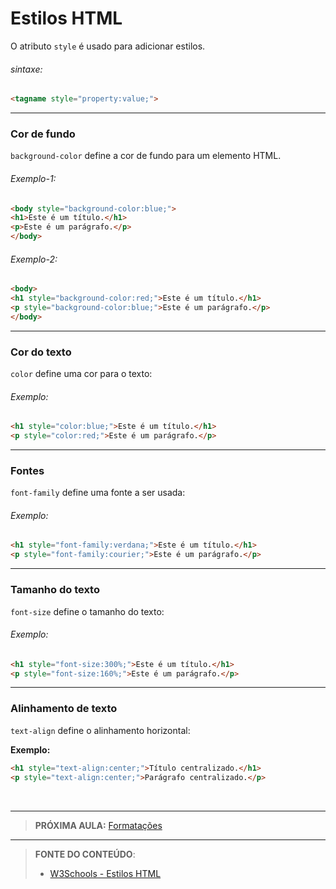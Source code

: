 # Estilos HTML

O atributo `style` é usado para adicionar estilos.

###### sintaxe:

```` html
<tagname style="property:value;">
````

---

### Cor de fundo

`background-color` define a cor de fundo para um elemento HTML.

###### Exemplo-1:

````html
<body style="background-color:blue;">
<h1>Este é um título.</h1>
<p>Este é um parágrafo.</p>
</body>
````

###### Exemplo-2: 

````html
<body>
<h1 style="background-color:red;">Este é um título.</h1>
<p style="background-color:blue;">Este é um parágrafo.</p>
</body>
````

---

### Cor do texto

`color` define uma cor para o texto:

###### Exemplo:

````html
<h1 style="color:blue;">Este é um título.</h1>
<p style="color:red;">Este é um parágrafo.</p>
````

---

### Fontes

`font-family` define uma fonte a ser usada:

###### Exemplo:

````html
<h1 style="font-family:verdana;">Este é um título.</h1>
<p style="font-family:courier;">Este é um parágrafo.</p>
````

---

### Tamanho do texto

`font-size` define o tamanho do texto:

###### Exemplo:

````html
<h1 style="font-size:300%;">Este é um título.</h1>
<p style="font-size:160%;">Este é um parágrafo.</p>
````

---

### Alinhamento de texto

`text-align` define o alinhamento horizontal:

**Exemplo:**

````html
<h1 style="text-align:center;">Título centralizado.</h1>
<p style="text-align:center;">Parágrafo centralizado.</p>
````

<br>

***

> **PRÓXIMA AULA:** [Formatações](../2.4-formatacao-texto)

***


> **FONTE DO CONTEÚDO**:
>
> - [W3Schools - Estilos HTML](https://www.w3schools.com/html/html_styles.asp)